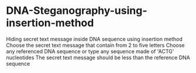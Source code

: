 # DNA-Steganography-using-insertion-method
Hiding secret text message inside DNA sequence using insertion method
Choose the secret text message that contain from 2 to five letters
Choose any referenced DNA sequence or type any sequence made of 'ACTG' nucleotides
The secret text message should be less than the reference DNA sequence
